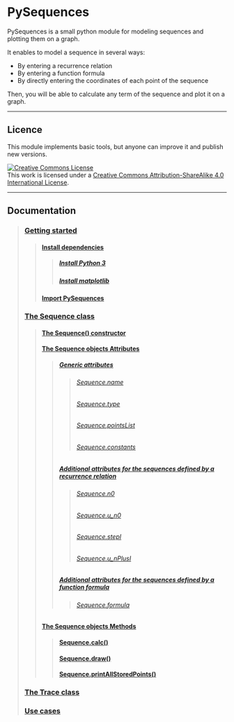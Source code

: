 # PySequences

PySequences is a small python module for modeling sequences and plotting them on a graph.

It enables to model a sequence in several ways:
* By entering a recurrence relation
* By entering a function formula
* By directly entering the coordinates of each point of the sequence

Then, you will be able to calculate any term of the sequence and plot it on a graph.

---

## Licence

This module implements basic tools, but anyone can improve it and publish new versions.

<a rel="license" href="http://creativecommons.org/licenses/by-sa/4.0/"><img alt="Creative Commons License" style="border-width:0" src="https://i.creativecommons.org/l/by-sa/4.0/88x31.png" /></a><br />This work is licensed under a <a rel="license" href="http://creativecommons.org/licenses/by-sa/4.0/">Creative Commons Attribution-ShareAlike 4.0 International License</a>.

---

## Documentation

> ### [Getting started](https://github.com/FlorianVaneste/PySequences/wiki/Getting_started) 
> > #### [Install dependencies](https://github.com/FlorianVaneste/PySequences/wiki/Getting_started#install-dependencies) 
> > > ##### [Install Python 3](https://github.com/FlorianVaneste/PySequences/wiki/Getting_started#install-python-3)  
> > > ##### [Install matplotlib](https://github.com/FlorianVaneste/PySequences/wiki/Getting_started#install-matplotlib)  
> > #### [Import PySequences](https://github.com/FlorianVaneste/PySequences/wiki/Getting_started#import-pysequences)  
> ### [The Sequence class](https://github.com/FlorianVaneste/PySequences/wiki/The_Sequence_class)  
> > #### [The Sequence() constructor](https://github.com/FlorianVaneste/PySequences/wiki/The_Sequence_class#the-sequence-constructor)
> > #### [The Sequence objects Attributes](https://github.com/FlorianVaneste/PySequences/wiki/The_Sequence_class#the-sequence-objects-attributes)
> > > ##### [Generic attributes](https://github.com/FlorianVaneste/PySequences/wiki/The_Sequence_class#generic-attributes)  
> > > > ###### [Sequence.name](https://github.com/FlorianVaneste/PySequences/wiki/The_Sequence_class#sequencename)  
> > > > ###### [Sequence.type](https://github.com/FlorianVaneste/PySequences/wiki/The_Sequence_class#sequencetype)  
> > > > ###### [Sequence.pointsList](https://github.com/FlorianVaneste/PySequences/wiki/The_Sequence_class#sequencepointslist)  
> > > > ###### [Sequence.constants](https://github.com/FlorianVaneste/PySequences/wiki/The_Sequence_class#sequenceconstants)  
> > > ##### [Additional attributes for the sequences defined by a recurrence relation](https://github.com/FlorianVaneste/PySequences/wiki/The_Sequence_class#additional-attributes-for-sequences-defined-by-a-recurrence-relation)  
> > > > ###### [Sequence.n0](https://github.com/FlorianVaneste/PySequences/wiki/The_Sequence_class#sequencen0)
> > > > ###### [Sequence.u_n0](https://github.com/FlorianVaneste/PySequences/wiki/The_Sequence_class#sequenceu_n0)
> > > > ###### [Sequence.stepI](https://github.com/FlorianVaneste/PySequences/wiki/The_Sequence_class#sequencestepi)
> > > > ###### [Sequence.u_nPlusI](https://github.com/FlorianVaneste/PySequences/wiki/The_Sequence_class#sequenceu_nplusi)
> > > ##### [Additional attributes for the sequences defined by a function formula](https://github.com/FlorianVaneste/PySequences/wiki/The_Sequence_class#additional-attributes-for-sequences-defined-by-a-function-formula)  
> > > > ###### [Sequence.formula](https://github.com/FlorianVaneste/PySequences/wiki/The_Sequence_class#sequenceformula)
> > #### [The Sequence objects Methods](https://github.com/FlorianVaneste/PySequences/wiki/The_Sequence_class#the-sequence-objects-methods)
> > > #### [Sequence.calc()](https://github.com/FlorianVaneste/PySequences/wiki/The_Sequence_class#sequencecalc)
> > > #### [Sequence.draw()](https://github.com/FlorianVaneste/PySequences/wiki/The_Sequence_class#sequencedraw)
> > > #### [Sequence.printAllStoredPoints()](https://github.com/FlorianVaneste/PySequences/wiki/The_Sequence_class#sequenceprintallstoredpoints)
> ### [The Trace class](https://github.com/FlorianVaneste/PySequences/wiki/The_Trace_class)  
> ### [Use cases](https://github.com/FlorianVaneste/PySequences/wiki/Use_cases)
